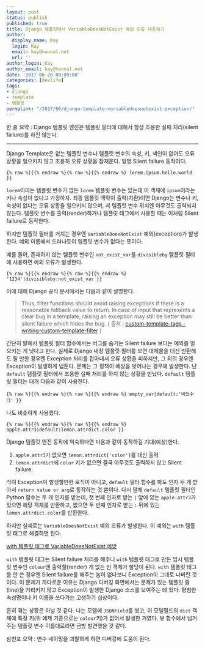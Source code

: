 ```yaml
---
layout: post
status: publish
published: true
title: Django 템플릿에서 VariableDoesNotExist 예외 오류 대응하기
author:
  display_name: Kay
  login: Kay
  email: kay@hannal.net
  url: ''
author_login: Kay
author_email: kay@hannal.net
date: '2017-06-26 00:00:00'
categories: [devlife]
tags:
- django
- template
- 템플릿
permalink: "/2017/06/django-template-variabledoesnotexist-exception/"
---
```


한 줄 요약 : Django 템플릿 엔진은 템플릿 필터에 대해서 항상 조용한 실패 처리(silent failure)를 하진 않는다.

---

Django Template은 없는 템플릿 변수나 템플릿 변수의 속성, 키, 색인이 없어도 오류 상황을 일으키지 않고 조용히 오류 상황을 잠재운다. 일명 Silent failure 동작이다.

```
{% raw %}{{% endraw %}{% raw %}{{% endraw %} lorem.ipsum.hello.world }}
```

`lorem`이라는 템플릿 변수가 없든 `lorem` 템플릿 변수는 있는데 이 객체에 `ipsum`이라는 키나 속성이 없다고 가정하자. 최종 템플릿 맥락이 출력(치환)이면 Django는 변수나 키, 속성이 없다는 오류 상황을 일으키지 않으며, 저 템플릿 변수 위치엔 아무것도 출력되지 않는다. 템플릿 변수를 출력(render)하거나 템플릿 태그에서 사용할 때는 이처럼 Silent failure로 동작한다.

하지만 템플릿 필터를 거치는 경우엔 `VariableDoesNotExist` 예외(exception)가 발생한다. 예외 이름에서 드러나듯이 템플릿 변수가 없다는 뜻이다.

예를 들어, 존재하지 않는 템플릿 변수인 `not_exist_var`를 `divisibleby` 템플릿 필터에 사용하면 예외 오류가 발생한다.

```
{% raw %}{{% endraw %}{% raw %}{{% endraw %} '1234'|divisibleby:not_exist_var }}
```

이에 대해 Django 공식 문서에서는 다음과 같이 설명한다.

> Thus, filter functions should avoid raising exceptions if there is a reasonable fallback value to return. In case of input that represents a clear bug in a template, raising an exception may still be better than silent failure which hides the bug. ( 출처 : [custom-template-tags - writing-custom-template-filter](https://docs.djangoproject.com/en/1.11/howto/custom-template-tags/#writing-custom-template-filters) )

간단히 말해서 템플릿 필터 함수에서는 버그를 숨기는 Silent failure 보다는 예외를 일으키는 게 낫다고 한다. 실제로 Django 내장 템플릿 필터를 보면 대체물을 대신 반환해도 될 만한 경우엔 Exception 처리를 잡아내서 오류 상황을 피하지만, 그 외의 경우엔 Exception이 발생하게 냅둔다. 문제는 그 정책이 예상을 벗어나는 경우에 발생한다. 난 `default` 템플릿 필터에서 조용한 실패 처리를 하지 않는 상황을 만났다. `default` 템플릿 필터는 대개 다음과 같이 사용한다.

```
{% raw %}{{% endraw %}{% raw %}{{% endraw %} empty_var|default:'비었수다' }}
```

나도 비슷하게 사용했다.

```
{% raw %}{{% endraw %}{% raw %}{{% endraw %} apple.attr3|default:lemon.attrdict.color }}
```

Django 템플릿 엔진 동작에 익숙하다면 다음과 같이 동작하길 기대(예상)한다.

1. `apple.attr3`가 없으면 `lemon.attrdict['color']`를 대신 출력
2. `lemon.attrdict`에 `color` 키가 없으면 결국 아무것도 출력하지 않고 Silent failure.

딱히 Exception이 발생할만한 로직이 아니고, `default` 필터 함수를 봐도 인자 두 개 받아서 `return value or arg`로 동작하는 것 뿐이다. 다시 말해 `default` 템플릿 필터인 Python 함수는 두 개 인자를 받는데, 첫 번째 인자로 받는 `|` 앞에 있는 `apple.attr3`가 있으면 해당 객체를 반환하고, 없으면 두 번째 인자로 받는 `:` 뒤에 있는 `lemon.attrdict.color`를 반환한다.

하지만 실제로는 `VariableDoesNotExist` 예외 오류가 발생한다. 이 예외는 `with` 템플릿 태그로 해결하면 된다.

[with 템플릿 태그로 VariableDoesNotExist 예방](https://gist.github.com/hannal/9de33b54a749457d7f29c5f30c5e9136)

`with` 템플릿 태그는 Silent failure 처리를 해주니 `with` 템플릿 태그로 만든 임시 템플릿 변수인 `colour`엔 출력할(render) 게 없는 빈 객체가 할당이 된다. `with` 템플릿 태그를 안 쓴 경우엔 Silent failure를 해주는 놈이 없다보니 Exception이 그대로 나버린 것이다. 이 문제가 까다로운 이유는 Django 디버깅 화면에서는 문제가 있는 템플릿 줄(line)을 가리키지 않고 Exception이 발생한 Django 소스를 보여주는 데 있다. 평범한 속성명이나 키 이름을 쓰다가는 고생하기 십상이다.

흔히 겪는 상황은 아닐 것 같다. 나는 모델에 `JSONField`를 썼고, 이 모델필드의 `dict` 객체에 특정 키(위 예제 기준으로는 `colour`키)가 없어서 발생한 거였다. 뷰 함수에서 넘겨주는 템플릿 변수 이름대로라면 금방 발견했을 것 같다.

삼천포 요약 : 변수 네이밍을 괴랄하게 하면 디버깅에 도움이 된다.
